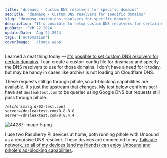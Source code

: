 ```yaml
---
title: 'dnsmasq - Custom DNS resolvers for specific domains'
seoTitle: 'dnsmasq - Custom DNS resolvers for specific domains'
slug: 'dnsmasq-custom-dns-resolvers-for-specific-domains'
description: "It's possible to setup custom DNS resolvers for certain domains using a dnsmasq config file. Requests still pass through pihole, for ad-blocking capabilities."
pubDate: 'Feb 22 2024'
updatedDate: 'Aug 24 2024'
tags: ['Automation']
coverImage: './image.webp'
---
```


Learned a neat thing today — [it's possible to set custom DNS resolvers for certain domains](https://news.ycombinator.com/item?id=29026068). I can create a custom config file for dnsmasq and specify the DNS resolvers to use for those domains. I don't have a need for it today, but may be handy in cases like archive.is not loading on Cloudflare DNS.

These requests still go through pihole, so ad-blocking capabilities are available. It's just the upstream that changes. My test below confirms so: I have set `dnsleaktest.com` to be queried using Google DNS but requests still pass through pihole.

```text
/etc/dnsmasq.d/02-test.conf
server=/dnsleaktest.com/8.8.8.8
server=/dnsleaktest.com/8.8.4.4
```

![44287-image-5.png](https://blogarunsathiya.files.wordpress.com/2022/07/44287-image-5.png?w=1024&h=357)

I use two Raspberry Pi devices at home, both running pihole with Unbound as a recursive DNS resolver. These devices are connected to my [Tailscale network, so all of my devices (and my friends) can enjoy Unbound and pihole's ad-blocking capabilities](https://blogarunsathiya.wordpress.com/2021/03/30/pi-hole-on-tailscale/).
